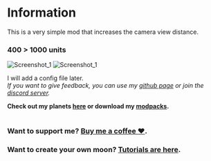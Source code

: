 # Information
This is a very simple mod that increases the camera view distance.  
  
### 400 > 1000 units  
![Screenshot_1](https://raw.githubusercontent.com/sfDesat/ViewExtension/main/Screenshots/Before.png")
![Screenshot_1](https://raw.githubusercontent.com/sfDesat/ViewExtension/main/Screenshots/After.png "Screenshot.png")
  
I will add a config file later.  
_If you want to give feedback, you can use my [github page](https://github.com/sfDesat/Aquatis/issues) or join the [discord server](https://discord.gg/UVJx7F8mJY)._

**Check out my planets [here](https://thunderstore.io/c/lethal-company/p/sfDesat/) or download my [modpacks](https://thunderstore.io/c/lethal-company/p/sfDesat/?section=modpacks).**
#
### Want to support me? [Buy me a coffee ❤️](https://www.buymeacoffee.com/sfdesat).
### Want to create your own moon? [Tutorials are here](https://sfdesat.github.io/).
